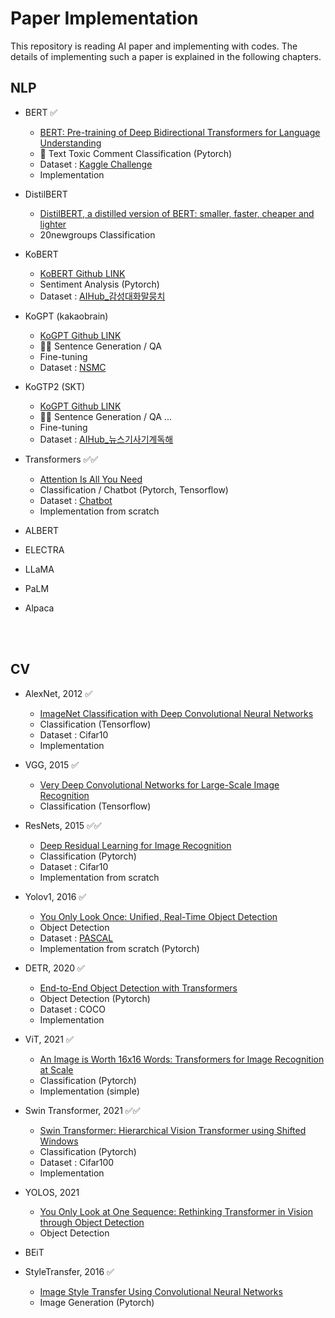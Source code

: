 # Paper Implementation

This repository is reading AI paper and implementing with codes. The details of implementing such a paper is explained in the following chapters.


## NLP

- BERT ✅
  - [BERT: Pre-training of Deep Bidirectional Transformers for Language Understanding](https://arxiv.org/pdf/1810.04805.pdf)
  -  💪 Text Toxic Comment Classification (Pytorch)
  -  Dataset : [Kaggle Challenge](https://www.kaggle.com/c/jigsaw-toxic-comment-classification-challenge)
  -  Implementation 

- DistilBERT
  - [DistilBERT, a distilled version of BERT: smaller, faster, cheaper and lighter](https://arxiv.org/pdf/1910.01108.pdf)
  - 20newgroups Classification

- KoBERT
  - [KoBERT Github LINK](https://github.com/SKTBrain/KoBERT)
  - Sentiment Analysis (Pytorch)
  - Dataset : [AIHub_감성대화말뭉치](https://aihub.or.kr/aihubdata/data/view.do?currMenu=115&topMenu=100&aihubDataSe=realm&dataSetSn=86)

- KoGPT (kakaobrain) 
  - [KoGPT Github LINK](https://github.com/kakaobrain/kogpt)
  - 🐱‍👤 Sentence Generation / QA
  - Fine-tuning 
  - Dataset : [NSMC](https://github.com/e9t/nsmc)

- KoGTP2 (SKT)
  - [KoGPT Github LINK](https://github.com/SKT-AI/KoGPT2)
  - 🐱‍👤 Sentence Generation / QA ...
  - Fine-tuning
  - Dataset : [AIHub_뉴스기사기계독해](https://aihub.or.kr/aihubdata/data/view.do?currMenu=115&topMenu=100&aihubDataSe=realm&dataSetSn=577)

- Transformers ✅✅
  - [Attention Is All You Need](https://arxiv.org/pdf/1706.03762.pdf)
  - Classification / Chatbot (Pytorch, Tensorflow)
  - Dataset : [Chatbot](https://github.com/haven-jeon/Chatbot_data)
  - Implementation from scratch

- ALBERT
- ELECTRA
- LLaMA
- PaLM
- Alpaca

<br></br>

## CV

- AlexNet, 2012 ✅
  - [ImageNet Classification with Deep Convolutional Neural Networks](https://proceedings.neurips.cc/paper_files/paper/2012/file/c399862d3b9d6b76c8436e924a68c45b-Paper.pdf)
  - Classification (Tensorflow)
  - Dataset : Cifar10
  - Implementation

- VGG, 2015 ✅
  - [Very Deep Convolutional Networks for Large-Scale Image Recognition](https://arxiv.org/pdf/1409.1556.pdf)
  - Classification (Tensorflow)

- ResNets, 2015 ✅✅
  - [Deep Residual Learning for Image Recognition](https://arxiv.org/pdf/1512.03385.pdf)
  - Classification (Pytorch)
  - Dataset : Cifar10
  - Implementation from scratch

- Yolov1, 2016 ✅
  - [You Only Look Once: Unified, Real-Time Object Detection](https://arxiv.org/pdf/1506.02640.pdf)
  - Object Detection 
  - Dataset : [PASCAL](http://host.robots.ox.ac.uk/pascal/VOC/)
  - Implementation from scratch (Pytorch)

- DETR, 2020 ✅
  - [End-to-End Object Detection with Transformers](https://arxiv.org/pdf/2005.12872.pdf)
  - Object Detection (Pytorch)
  - Dataset : COCO
  - Implementation

- ViT, 2021 ✅
  - [An Image is Worth 16x16 Words: Transformers for Image Recognition at Scale]()
  - Classification (Pytorch)
  - Implementation (simple)

- Swin Transformer, 2021 ✅✅
  - [Swin Transformer: Hierarchical Vision Transformer using Shifted Windows](https://arxiv.org/pdf/2103.14030.pdf)
  - Classification (Pytorch)
  - Dataset : Cifar100
  - Implementation

- YOLOS, 2021 
  - [You Only Look at One Sequence: Rethinking Transformer in Vision through Object Detection](https://arxiv.org/pdf/2106.00666.pdf)
  - Object Detection

- BEiT











- StyleTransfer, 2016 ✅
  - [Image Style Transfer Using Convolutional Neural Networks](https://www.cv-foundation.org/openaccess/content_cvpr_2016/papers/Gatys_Image_Style_Transfer_CVPR_2016_paper.pdf)
  - Image Generation (Pytorch)